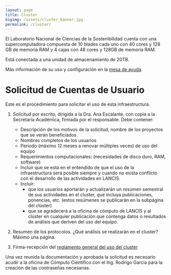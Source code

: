 ```yaml
---
layout: page
title: Cluster
bigimg: /assets/cluster_banner.jpg
permalink: /cluster/
---
```


El Laboratorio Nacional de Ciencias de la Sostenibilidad cuenta con
una supercomputadora compuesta de 10 blades cada uno con 40 cores y
128 GB de memoria RAM y 4 cajas con 48 cores y 128GB de memoria RAM.

Está conectada a una unidad de almacenamiento de 20TB.

Más información de su uso y configuración en la [mesa de ayuda](https://github.com/sostenibilidad-unam/supercomputadora).

# Solicitud de Cuentas de Usuario

Este es el procedimiento para solicitar el uso de esta infraestructura.

1. Solicitud por escrito, dirigida a la Dra. Ana Escalante, con copia
   a la Secretaría Académica, firmada por el responsable. Debe
   contener:
   - Descripción de los motivos de la solicitud, nombre de los proyectos que se verán beneficiados.
   - Nombres completos de los usuarios
   - Periodo (máximo 12 meses a renovar múltiples veces) de uso del equipo
   - Requerimientos computacionales: (necesidades de disco duro, RAM, software)
   - Incluir que se está en el entendido de que el uso de la
     infraestructura será posible siempre y cuando no exista conflicto
     con el desarrollo de las actividades en LANCIS.
   - Incluir: 
     - que los usuarios aportarán y actualizarán un resumen semestral
       de sus actividades en el cluster, que incluya publicaciones,
       ponencias, etc. (estos resúmenes se publicarán en la subpágina
       del clúster)
	 - que se agradecerá a la oficina de cómputo de
       LANCIS y al clúster en cualquier publicación que contenga datos
	   o resultados de análisis que deriven del uso del equipo.

2. Resumen de los protocolos. ¿Qué análisis se realizarán en el cluster? Máximo una página.

3. Firma-recepción del [reglamento general del uso del cluster](https://github.com/sostenibilidad-unam/supercomputadora/raw/master/reglamento/reglamento_lancis.pdf)

Una vez reunida la documentación y aprobada la solicitud es necesario
acudir a la oficina de Cómputo Científico con el Ing. Rodrigo García
para la creación de las contraseñas necesarias.
